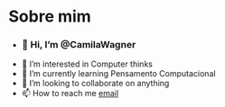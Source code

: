 # Sobre mim

- ### 👋 Hi, I’m @CamilaWagner
- 👀 I’m interested in Computer thinks
- 🌱 I’m currently learning Pensamento Computacional
- 💞️ I’m looking to collaborate on anything
- 📫 How to reach me [email](wagner.camila@escola.pr.gov.br)

<!---
CamilaWagner/CamilaWagner is a ✨ special ✨ repository because its `README.md` (this file) appears on your GitHub profile.
You can click the Preview link to take a look at your changes.
--->
